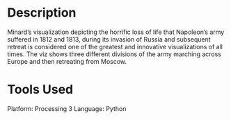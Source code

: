 # Description
Minard’s visualization depicting the horrific loss of life that Napoleon’s army suffered in 1812 and 1813, during its invasion of Russia and subsequent retreat is considered one of the greatest and innovative visualizations of all times. The viz shows three different divisions of the army marching across Europe and then retreating from Moscow. 

# Tools Used
Platform: Processing 3
Language: Python
